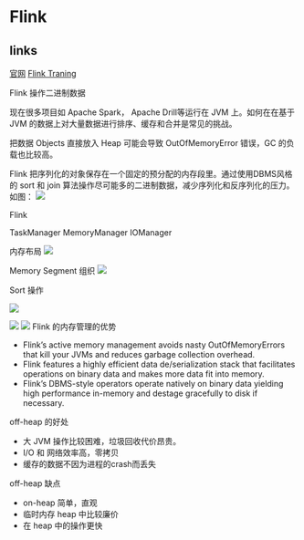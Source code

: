 # Flink

## links

[官网](https://flink.apache.org/)
[Flink Traning](http://dataartisans.github.io/flink-training/)

Flink 操作二进制数据

现在很多项目如 Apache Spark， Apache Drill等运行在 JVM 上。如何在在基于 JVM 的数据上对大量数据进行排序、缓存和合并是常见的挑战。

把数据 Objects 直接放入 Heap 可能会导致 OutOfMemoryError 错误，GC 的负载也比较高。

Flink 把序列化的对象保存在一个固定的预分配的内存段里。通过使用DBMS风格的 sort 和 join 算法操作尽可能多的二进制数据，减少序列化和反序列化的压力。如图：
![](https://flink.apache.org/img/blog/memory-mgmt.png)

Flink

TaskManager MemoryManager IOManager 

内存布局
![](https://flink.apache.org/img/blog/memory-alloc.png)


Memory Segment 组织
![](https://flink.apache.org/img/blog/data-serialization.png)

Sort 操作

![](https://flink.apache.org/img/blog/sorting-binary-data-1.png)

![](https://flink.apache.org/img/blog/sorting-binary-data-2.png)
![](https://flink.apache.org/img/blog/sorting-binary-data-3.png)
Flink 的内存管理的优势

- Flink’s active memory management avoids nasty OutOfMemoryErrors that kill your JVMs and reduces garbage collection overhead.
- Flink features a highly efficient data de/serialization stack that facilitates operations on binary data and makes more data fit into memory.
- Flink’s DBMS-style operators operate natively on binary data yielding high performance in-memory and destage gracefully to disk if necessary.

off-heap 的好处

- 大 JVM 操作比较困难，垃圾回收代价昂贵。
- I/O 和 网络效率高，零拷贝
- 缓存的数据不因为进程的crash而丢失

off-heap 缺点

- on-heap 简单，直观
- 临时内存 heap 中比较廉价
- 在 heap 中的操作更快

